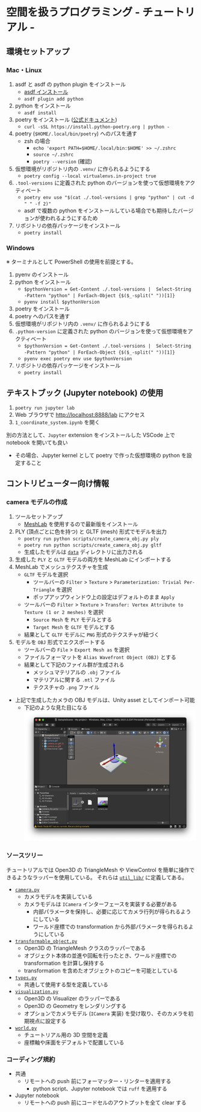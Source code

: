 # 空間を扱うプログラミング - チュートリアル -

## 環境セットアップ

### Mac・Linux

1. asdf と asdf の python plugin をインストール
   * [asdf インストール](https://asdf-vm.com/guide/getting-started.html)
   * `asdf plugin add python`
2. python をインストール
   * `asdf install`
3. poetry をインストール ([公式ドキュメント](https://python-poetry.org/docs/#installing-with-the-official-installer))
   * `curl -sSL https://install.python-poetry.org | python -`
4. poetry (`$HOME/.local/bin/poetry`) へのパスを通す
   * zsh の場合
     * `echo 'export PATH=$HOME/.local/bin:$HOME' >> ~/.zshrc`
     * `source ~/.zshrc`
     * `poetry --version` (確認)
5. 仮想環境がリポジトリ内の `.venv/` に作られるようにする
   * `poetry config --local virtualenvs.in-project true`
6. `.tool-versions` に定義された python のバージョンを使って仮想環境をアクティベート
   * `poetry env use "$(cat ./.tool-versions | grep "python" | cut -d " " -f 2)"`
   * asdf で複数の python をインストールしている場合でも期待したバージョンが使われるようにするため
7. リポジトリの依存パッケージをインストール
   * `poetry install`

### Windows

※ ターミナルとして PowerShell の使用を前提とする。

1. pyenv のインストール
2. python をインストール
   * `$pythonVersion = Get-Content ./.tool-versions |  Select-String -Pattern "python" | ForEach-Object {$($_-split(" "))[1]}`
   * `pyenv install $pythonVersion`
3. poetry をインストール
4. poetry へのパスを通す
5. 仮想環境がリポジトリ内の `.venv/` に作られるようにする
6. `.python-version` に定義された python のバージョンを使って仮想環境をアクティベート
   * `$pythonVersion = Get-Content ./.tool-versions |  Select-String -Pattern "python" | ForEach-Object {$($_-split(" "))[1]}`
   * `pyenv exec poetry env use $pythonVersion`
7. リポジトリの依存パッケージをインストール
   * `poetry install`

## テキストブック (Jupyter notebook) の使用

1. `poetry run jupyter lab`
2. Web ブラウザで [http://localhost:8888/lab](http://localhost:8888/lab) にアクセス
3. `1_coordinate_system.ipynb` を開く

別の方法として、`Jupyter` extension をインストールした VSCode 上で notebook を開いても良い

* その場合、Jupyter kernel として poetry で作った仮想環境の python を設定すること

## コントリビューター向け情報

### camera モデルの作成

1. ツールセットアップ
   * [MeshLab](https://www.meshlab.net/) を使用するので最新版をインストール
2. PLY (頂点ごとに色を持つ) と GLTF (mesh) 形式でモデルを出力
   * `poetry run python scripts/create_camera_obj.py ply`
   * `poetry run python scripts/create_camera_obj.py gltf`
   * 生成したモデルは [`data`](data/) ディレクトリに出力される
3. 生成した `PLY` と `GLTF` モデルの両方を MeshLab にインポートする
4. MeshLab でメッシュテクスチャを生成
   * `GLTF` モデルを選択
     * ツールバーの `Filter` > `Texture` > `Parameterization: Trivial Per-Triangle` を選択
     * ポップアップウィンドウ上の設定はデフォルトのまま `Apply`
   * ツールバーの `Filter` > `Texture` > `Transfer: Vertex Attribute to Texture (1 or 2 meshes)` を選択
     * `Source Mesh` を `PLY` モデルとする
     * `Target Mesh` を `GLTF` モデルとする
   * 結果として `GLTF` モデルに `PNG` 形式のテクスチャが紐づく
5. モデルを `OBJ` 形式でエクスポートする
   * ツールバーの `File` > `Export Mesh as` を選択
   * ファイルフォーマットを `Alias Wavefront Object (OBJ)` とする
   * 結果として下記のファイル群が生成される
     * メッシュマテリアルの `.obj` ファイル
     * マテリアルに関する `.mtl` ファイル
     * テクスチャの `.png` ファイル

* 上記で生成したカメラの OBJ モデルは、Unity asset としてインポート可能
  * 下記のような見た目になる
    ![Unityにインポートしたカメラモデル](./doc_images/unity_imported_camera_obj.png)

### ソースツリー

チュートリアルでは Open3D の TriangleMesh や ViewControl を簡単に操作できるようなラッパーを使用している。
それらは [`util_lib/`](./util_lib/) に定義してある。

* [`camera.py`](./util_lib/camera.py)
  * カメラモデルを実装している
  * カメラモデルは `ICamera` インターフェースを実装する必要がある
    * 内部パラメータを保持し、必要に応じてカメラ行列が得られるようにしている
    * ワールド座標での transformation から外部パラメータを得られるようにしている
* [`transformable_object.py`](./util_lib/transformable_object.py)
  * Open3D の TriangleMesh クラスのラッパーである
  * オブジェクト本体の並進や回転を行ったとき、ワールド座標での transformation を計算し保持する
  * transformation を含めたオブジェクトのコピーを可能としている
* [`types.py`](./util_lib/types.py)
  * 共通して使用する型を定義している
* [`visualization.py`](./util_lib/visualization.py)
  * Open3D の Visualizer のラッパーである
  * Open3D の Geometry をレンダリングする
  * オプションでカメラモデル (`ICamera` 実装) を受け取り、そのカメラを初期視点に設定する
* [`world.py`](./util_lib/world.py)
  * チュートリアル用の 3D 空間を定義
  * 座標軸や床面をデフォルトで配置している

### コーディング規約

* 共通
  * リモートへの push 前にフォーマッター・リンターを適用する
    * python script、Jupyter notebook では `ruff` を適用する
* Jupyter notebook
  * リモートへの push 前にコードセルのアウトプットを全て clear する
